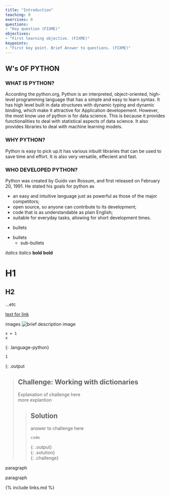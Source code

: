 ```yaml
---
title: "Introduction"
teaching: 0
exercises: 0
questions:
- "Key question (FIXME)"
objectives:
- "First learning objective. (FIXME)"
keypoints:
- "First key point. Brief Answer to questions. (FIXME)"
---
```


## W's OF PYTHON

### WHAT IS PYTHON?

According the python.org, Python is an interpreted, object-oriented, high-level programming language that has a simple and easy to learn syntax. It has high level built in data structures with dynamic typing and dynamic binding, which make it attractive for Application developement. However, the most know use of python is for data science. This is because it provides functionalities to deal with statistical aspects of data science. It also provides libraries to deal with machine learning models. 

### WHY PYTHON?

Python is easy to pick up.It has various inbuilt libraries that can be used to save time and effort. It is also very versatile, effecient and fast.

### WHO DEVELOPED PYTHON?

Python was created by Guido van Rossum, and first released on February 20, 1991. He stated his goals for python as 
- an easy and intuitive language just as powerful as those of the major competitors;
- open source, so anyone can contribute to its development;
- code that is as understandable as plain English;
- suitable for everyday tasks, allowing for short development times.

* bullets
- bullets
  - sub-bullets

*italics*
_italics_
**bold**
__bold__

# H1
## H2 
...etc

[text for link](https://...)

images
![brief description image](../fig/file-name.png)
~~~
x = 1
x
~~~
{: .language-python}

~~~
1
~~~
{: .output

> ## Challenge: Working with dictionaries  
> 
> Explanation of challenge here  
> more explantion  
> > ## Solution  
> > 
> > answer to challenge here  
> > ~~~  
> > code   
> > ~~~  
> > {: .output}    
> {: .solution}  
{: .challenge}  

paragraph

paragraph


{% include links.md %}

